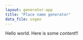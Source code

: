 ```yaml
---
layout: generator-app
title: "Place name generator"
data_file: usgeo
---
```


Hello world. Here is some *content*!!
